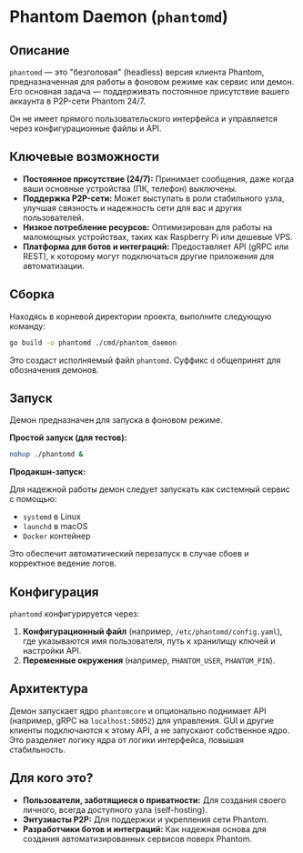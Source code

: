 # Phantom Daemon (`phantomd`)

## Описание

`phantomd` — это "безголовая" (headless) версия клиента Phantom, предназначенная для работы в фоновом режиме как сервис или демон. Его основная задача — поддерживать постоянное присутствие вашего аккаунта в P2P-сети Phantom 24/7.

Он не имеет прямого пользовательского интерфейса и управляется через конфигурационные файлы и API.

## Ключевые возможности

-   **Постоянное присутствие (24/7):** Принимает сообщения, даже когда ваши основные устройства (ПК, телефон) выключены.
-   **Поддержка P2P-сети:** Может выступать в роли стабильного узла, улучшая связность и надежность сети для вас и других пользователей.
-   **Низкое потребление ресурсов:** Оптимизирован для работы на маломощных устройствах, таких как Raspberry Pi или дешевые VPS.
-   **Платформа для ботов и интеграций:** Предоставляет API (gRPC или REST), к которому могут подключаться другие приложения для автоматизации.

## Сборка

Находясь в корневой директории проекта, выполните следующую команду:

```bash
go build -o phantomd ./cmd/phantom_daemon
```

Это создаст исполняемый файл `phantomd`. Суффикс `d` общепринят для обозначения демонов.

## Запуск

Демон предназначен для запуска в фоновом режиме.

**Простой запуск (для тестов):**

```bash
nohup ./phantomd &
```

**Продакшн-запуск:**

Для надежной работы демон следует запускать как системный сервис с помощью:
-   `systemd` в Linux
-   `launchd` в macOS
-   `Docker` контейнер

Это обеспечит автоматический перезапуск в случае сбоев и корректное ведение логов.

## Конфигурация

`phantomd` конфигурируется через:
1.  **Конфигурационный файл** (например, `/etc/phantomd/config.yaml`), где указываются имя пользователя, путь к хранилищу ключей и настройки API.
2.  **Переменные окружения** (например, `PHANTOM_USER`, `PHANTOM_PIN`).

## Архитектура

Демон запускает ядро `phantomcore` и опционально поднимает API (например, gRPC на `localhost:50052`) для управления. GUI и другие клиенты подключаются к этому API, а не запускают собственное ядро. Это разделяет логику ядра от логики интерфейса, повышая стабильность.

## Для кого это?

-   **Пользователи, заботящиеся о приватности:** Для создания своего личного, всегда доступного узла (self-hosting).
-   **Энтузиасты P2P:** Для поддержки и укрепления сети Phantom.
-   **Разработчики ботов и интеграций:** Как надежная основа для создания автоматизированных сервисов поверх Phantom.